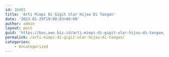```yaml
---
id: 16401
title: 'Arti Mimpi Di Gigit Ular Hijau Di Tangan'
date: '2023-01-29T19:08:03+00:00'
author: admin
layout: post
guid: 'https://bos.awn.biz.id/arti-mimpi-di-gigit-ular-hijau-di-tangan/'
permalink: /arti-mimpi-di-gigit-ular-hijau-di-tangan/
categories:
    - Uncategorized
---
```


